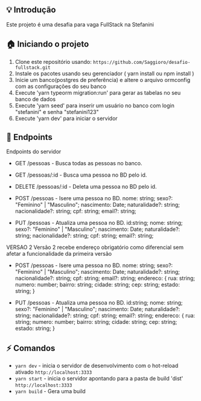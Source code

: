 

## :bulb: Introdução 

Este projeto é uma desafia para vaga FullStack na Stefanini

## :house: Iniciando o projeto

1. Clone este repositório usando: `https://github.com/Saggioro/desafio-fullstack.git`
2. Instale os pacotes usando seu gerenciador ( yarn install ou npm install )
3. Inicie um banco(postgres de preferência) e altere o arquivo ormconfig com as configurações do seu banco
4. Execute 'yarn typeorm migration:run' para gerar as tabelas no seu banco de dados
5. Execute 'yarn seed' para inserir um usuário no banco com login "stefanini" e senha "stefanini123"
6. Execute 'yarn dev' para iniciar o servidor

## :tada: Endpoints

Endpoints do servidor

- GET /pessoas - Busca todas as pessoas no banco.

- GET /pessoas/:id - Busca uma pessoa no BD pelo id.

- DELETE /pessoas/:id - Deleta uma pessoa no BD pelo id.

- POST /pessoas - Isere uma pessoa no BD.
    nome: string;
    sexo?: "Feminino" | "Masculino";
    nascimento: Date;
    naturalidade?: string;
    nacionalidade?: string;
    cpf: string;
    email?: string;

- PUT /pessoas - Atualiza uma pessoa no BD.
    id:string;
    nome: string;
    sexo?: "Feminino" | "Masculino";
    nascimento: Date;
    naturalidade?: string;
    nacionalidade?: string;
    cpf: string;
    email?: string;
    
VERSAO 2
  Versão 2 recebe endereço obrigatório como diferencial sem afetar a funcionalidade da primeira versão

- POST /pessoas - Isere uma pessoa no BD.
    nome: string;
    sexo?: "Feminino" | "Masculino";
    nascimento: Date;
    naturalidade?: string;
    nacionalidade?: string;
    cpf: string;
    email?: string;
    endereco: {
      rua: string;
      numero: number;
      bairro: string;
      cidade: string;
      cep: string;
      estado: string;
    }

- PUT /pessoas - Atualiza uma pessoa no BD.
    id:string;
    nome: string;
    sexo?: "Feminino" | "Masculino";
    nascimento: Date;
    naturalidade?: string;
    nacionalidade?: string;
    cpf: string;
    email?: string;
    endereco: {
      rua: string;
      numero: number;
      bairro: string;
      cidade: string;
      cep: string;
      estado: string;
    }

## :zap: Comandos
- `yarn dev` - inicia o servidor de desenvolvimento com o hot-reload ativado `http://localhost:3333`
- `yarn start` - inicia o servidor apontando para a pasta de build 'dist' `http://localhost:3333`
- `yarn build` - Gera uma build


